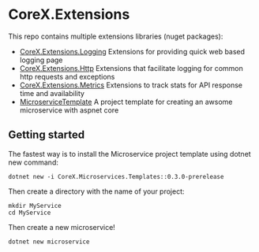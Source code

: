 # CoreX.Extensions
This repo contains multiple extensions libraries (nuget packages):
* [CoreX.Extensions.Logging](/src/CoreX.Extensions.Logging) Extensions for providing quick web based logging page
* [CoreX.Extensions.Http](/src/CoreX.Extensions.Http) Extensions that facilitate logging for common http requests and exceptions
* [CoreX.Extensions.Metrics](/src/CoreX.Extensions.Metrics) Extensions to track stats for API response time and availability
* [MicroserviceTemplate](/src/MicroserviceTemplate) A project template for creating an awsome microservice with aspnet core

## Getting started
The fastest way is to install the Microservice project template using dotnet new command:
```
dotnet new -i CoreX.Microservices.Templates::0.3.0-prerelease
```

Then create a directory with the name of your project:
```
mkdir MyService
cd MyService
```

Then create a new microservice!
```
dotnet new microservice
```
